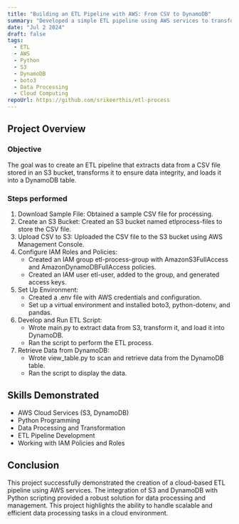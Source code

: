 ```yaml
---
title: "Building an ETL Pipeline with AWS: From CSV to DynamoDB"
summary: "Developed a simple ETL pipeline using AWS services to transform and load data from a CSV file into a DynamoDB table. This project showcases the integration of AWS S3 and DynamoDB using Python scripts, demonstrating capabilities in cloud-based data processing."
date: "Jul 2 2024"
draft: false
tags:
  - ETL
  - AWS
  - Python
  - S3
  - DynamoDB
  - boto3
  - Data Processing
  - Cloud Computing
repoUrl: https://github.com/srikeerthis/etl-process
---
```


## Project Overview
### Objective

The goal was to create an ETL pipeline that extracts data from a CSV file stored in an S3 bucket, transforms it to ensure data integrity, and loads it into a DynamoDB table.

### Steps performed
1. Download Sample File: Obtained a sample CSV file for processing.
2. Create an S3 Bucket: Created an S3 bucket named etlprocess-files to store the CSV file.
3. Upload CSV to S3: Uploaded the CSV file to the S3 bucket using AWS Management Console.
4. Configure IAM Roles and Policies:
    - Created an IAM group etl-process-group with AmazonS3FullAccess and AmazonDynamoDBFullAccess policies.
    - Created an IAM user etl-user, added to the group, and generated access keys.
5. Set Up Environment:
    - Created a .env file with AWS credentials and configuration.
    - Set up a virtual environment and installed boto3, python-dotenv, and pandas.
6. Develop and Run ETL Script:
    - Wrote main.py to extract data from S3, transform it, and load it into DynamoDB.
    - Ran the script to perform the ETL process.
7. Retrieve Data from DynamoDB:
    - Wrote view_table.py to scan and retrieve data from the DynamoDB table.
    - Ran the script to display the data.

## Skills Demonstrated

- AWS Cloud Services (S3, DynamoDB)
- Python Programming
- Data Processing and Transformation
- ETL Pipeline Development
- Working with IAM Policies and Roles

## Conclusion

This project successfully demonstrated the creation of a cloud-based ETL pipeline using AWS services. The integration of S3 and DynamoDB with Python scripting provided a robust solution for data processing and management. This project highlights the ability to handle scalable and efficient data processing tasks in a cloud environment.
